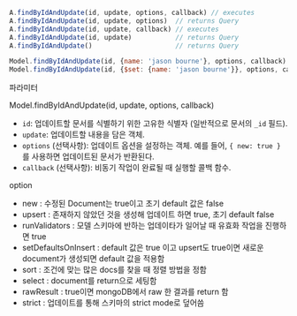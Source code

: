 
```js
A.findByIdAndUpdate(id, update, options, callback) // executes
A.findByIdAndUpdate(id, update, options)  // returns Query
A.findByIdAndUpdate(id, update, callback) // executes
A.findByIdAndUpdate(id, update)           // returns Query
A.findByIdAndUpdate()                     // returns Query

Model.findByIdAndUpdate(id, {name: 'jason bourne'}, options, callback)
Model.findByIdAndUpdate(id, {$set: {name: 'jason bourne'}}, options, callback)
```

파라미터

Model.findByIdAndUpdate(id, update, options, callback)

- `id`: 업데이트할 문서를 식별하기 위한 고유한 식별자 (일반적으로 문서의 `_id` 필드).
- `update`: 업데이트할 내용을 담은 객체.
- `options` (선택사항): 업데이트 옵션을 설정하는 객체. 예를 들어, `{ new: true }`를 사용하면 업데이트된 문서가 반환된다.
- `callback` (선택사항): 비동기 작업이 완료될 때 실행할 콜백 함수.

option
- new : 수정된 Document는 true이고 초기 default 값은 false
- upsert : 존재하지 않았던 것을 생성해 업데이트 하면 true, 초기 default false
- runValidators : 모델 스키마에 반하는 업데이타가 일어날 때 유효화 작업을 진행하면 true
- setDefaultsOnInsert : default 값은 true 이고 upsert도 true이면 새로운 document가 생성되면 default 값을 적용함
- sort : 조건에 맞는 많은 docs를 찾을 때 정렬 방법을 정함
- select : document를 return으로 세팅함
- rawResult : true이면 mongoDB에서 raw 한 결과를 return 함
- strict : 업데이트를 통해 스키마의 strict mode로 덮어씀